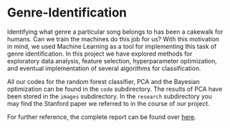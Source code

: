 # Genre-Identification
Identifying what genre a particular song belongs to has been a cakewalk for humans. Can we train the machines do this job for us? With this motivation in mind, we used Machine Learning as a tool for implementing this task of genre identification.
In this project we have explored methods for exploratory data analysis, feature selection, hyperparameter optimization, and eventual implementation of several algorithms for classification.

All our codes for the random forest classifier, PCA and the Bayesian optimization can be found in the `code` subdirectory. The results of PCA have been stored in the `images` subdirectory. In the `research` subdirectory you may find the Stanford paper we referred to in the course of our project.

For further reference, the complete report can be found over [here][1].

[1]: https://arunabh98.github.io/reports/genre_identification.pdf
